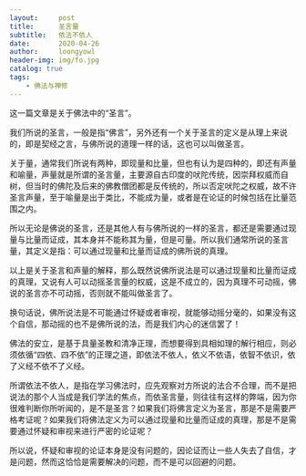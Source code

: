 ```yaml
---
layout:     post
title:      圣言量
subtitle:   依法不依人
date:       2020-04-26
author:     loongyowl
header-img: img/fo.jpg
catalog: true
tags:
    - 佛法与禅修
---
```


这一篇文章是关于佛法中的“圣言”。

我们所说的圣言，一般是指“佛言”，另外还有一个关于圣言的定义是从理上来说的，即是契经之言，与佛所说的道理一样的话，这也可以叫做圣言。



关于量，通常我们所说有两种，即现量和比量，但也有认为是四种的，即还有声量和喻量，声量就是所谓的圣言量，主要源自古印度的吠陀传统，因崇拜权威而自树，但当时的佛陀及后来的佛教僧团都是反传统的，所以否定吠陀之权威，故不许圣言声量，至于喻量是出于类比，不能成为量，或者是在论证的时候包括在比量范围之内。



所以无论是佛说的圣言，还是其他人有与佛所说的一样的圣言，都还是需要通过现量与比量而证成，其本身并不能称其为量，但是可量。所以我们通常所说的圣言量，其定义是指：可以通过现量和比量而证成的佛所说的真理。



以上是关于圣言和声量的解释，那么既然说佛所说法是可以通过现量和比量而证成的真理，又说有人可以动摇圣言量的权威，这是不成立的，因为真理不可动摇，佛说的圣言亦不可动摇，否则就不能叫做圣言了。



换句话说，佛所说法是不可能通过怀疑或者审视，就能够动摇分毫的，如果没有这个自信，那动摇的也不是佛所说的法，而是我们内心的迷信罢了！



佛法的安立，是基于具量圣教和清净正理，而想要得到具相如理的解行相应，则必须依循“四依、四不依”的正理之道，即依法不依人，依义不依语，依智不依识，依了义经不依不了义经。



所谓依法不依人，是指在学习佛法时，应先观察对方所说的法合不合理，而不是把说法的那个人当成是我们学法的焦点，而依圣言量，则往往有这样的弊端，因为你很难判断你所听闻的，是不是圣言？如果我们将佛言定义为圣言，那是不是需要严格考证呢？如果我们将佛法定义为可以通过现量和比量而证成的真理，那是不是需要通过怀疑和审视来进行严密的论证呢？



所以说，怀疑和审视的论证本身是没有问题的，因论证而让一些人失去了自信，才是问题，然而这恰恰是需要解决的问题，而不是可以回避的问题。